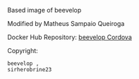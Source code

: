 Based image of beevelop

Modified by Matheus Sampaio Queiroga

Docker Hub Repository: [beevelop Cordova](https://hub.docker.com/r/beevelop/cordova)

Copyright: 
    
    beevelop ,
    sirherobrine23
